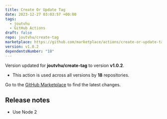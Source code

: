 ```yaml
---
title: Create Or Update Tag
date: 2023-12-27 03:03:57 +00:00
tags:
  - joutvhu
  - GitHub Actions
draft: false
repo: joutvhu/create-tag
marketplace: https://github.com/marketplace/actions/create-or-update-tag
version: v1.0.2
dependentsNumber: "18"
---
```



Version updated for **joutvhu/create-tag** to version **v1.0.2**.
- This action is used across all versions by **18** repositories.

Go to the [GitHub Marketplace](https://github.com/marketplace/actions/create-or-update-tag) to find the latest changes.

## Release notes

- Use Node 2
